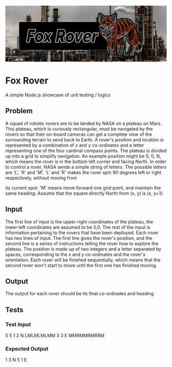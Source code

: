 ![!FoxRover](resources/foxrover.png)
# Fox Rover
A simple Node.js showcase of unit testing / logics

## **Problem**
A squad of robotic rovers are to be landed by NASA on a plateau on
Mars. This plateau, which is curiously rectangular, must be navigated
by the rovers so that their on-board cameras can get a complete view
of the surrounding terrain to send back to Earth.
A rover's position and location is represented by a combination of x
and y co-ordinates and a letter representing one of the four cardinal
compass points. The plateau is divided up into a grid to simplify
navigation. An example position might be 0, 0, N, which means the
rover is in the bottom left corner and facing North.
In order to control a rover, NASA sends a simple string of letters.
The possible letters are 'L', 'R' and 'M'. 'L' and 'R' makes the
rover spin 90 degrees left or right respectively, without moving from


its current spot. 'M' means move forward one grid point, and maintain
the same heading.
Assume that the square directly North from (x, y) is (x, y+1).
## **Input**
The first line of input is the upper-right coordinates of the
plateau, the lower-left coordinates are assumed to be 0,0.
The rest of the input is information pertaining to the rovers that
have been deployed. Each rover has two lines of input. The first line
gives the rover's position, and the second line is a series of
instructions telling the rover how to explore the plateau.
The position is made up of two integers and a letter separated by
spaces, corresponding to the x and y co-ordinates and the rover's
orientation.
Each rover will be finished sequentially, which means that the second
rover won't start to move until the first one has finished moving.
## **Output**
The output for each rover should be its final co-ordinates and
heading.

## Tests
### **Test Input**
5 5
1 2 N
LMLMLMLMM
3 3 E
MMRMMRMRRM
### **Expected Output**
1 3 N
5 1 E


